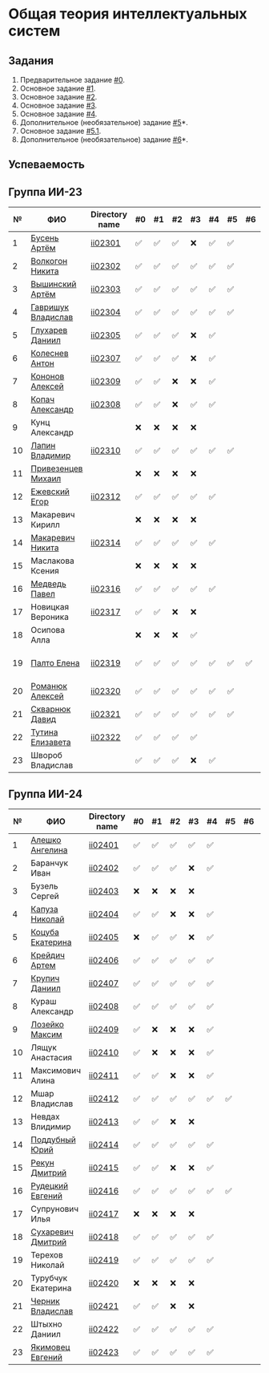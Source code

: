 ﻿# Общая теория интеллектуальных систем

## Задания

1. Предварительное задание [#0](./tasks/task_00/readme.md).
2. Основное задание [#1](./tasks/task_01/readme.md).
3. Основное задание [#2](./tasks/task_02/readme.md).
4. Основное задание [#3](./tasks/task_03/readme.md).
5. Основное задание [#4](./tasks/task_04/readme.md).
6. Дополнительное (необязательное) задание [#5](./tasks/task_05/readme.md)*.
7. Основное задание [#5.1](https://github.com/brstu/OTIS-2023/issues/72).
8. Дополнительное (необязательное) задание [#6](./tasks/task_06/readme.md)*.


## Успеваемость

## Группа ИИ-23

| №  | ФИО                                                  | Directory name          | #0 | #1  | #2 | #3 | #4 | #5 | #6 | #7 | Рейтинг |
|----|------------------------------------------------------|-------------------------|----|-----|----|----|----|----|----|----|---------|
| 1  | [Бусень Артём](https:github.com/hudshiy1)            |[ii02301](trunk/ii02301) | ✅ | ✅ | ✅ | ❌ | ✅ | ✅ |    |    |        8|
| 2  | [Волкогон Никита](https://github.com/VolkogonNikita) |[ii02302](trunk/II02302) | ✅ | ✅ | ✅ | ✅ | ✅ | ✅ |    |    |        9|
| 3  | [Вышинский Артём](https://github.com/arciomwww)      |[ii02303](trunk/ii02303) | ✅ | ✅ | ✅ | ✅ | ✅ | ✅ |    |    |        8|
| 4  | [Гавришук Владислав](https://github.com/VLadGavrishuk)|[ii02304](trunk/ii02304)| ✅ | ✅ | ✅ | ✅ | ✅ | ✅ |    |    |        7|
| 5  | [Глухарев Даниил](https://github.com/Gluharev-Danik) |[ii02305](trunk/ii02305) | ✅ | ✅ | ✅ | ❌ | ✅ |    |    |    |        7|
| 6  | [Колеснев Антон](https://github.com/Flugel228)       |[ii02307](trunk/ii02307) | ✅ | ✅ | ✅ | ❌ | ✅ |    |    |    |        7|
| 7  | [Кононов Алексей](https://github.com/madebyth00)     |[ii02309](trunk/ii02309) | ✅ | ✅ | ❌ | ❌ | ✅ |    |    |    |        6|
| 8  | [Копач Александр](https://github.com/AtticaQQ)       |[ii02308](trunk/ii02308) | ✅ | ✅ | ❌ | ✅ | ✅ |    |    |    |        6|
| 9  | Кунц Александр                                       |                         | ❌ | ❌ | ❌ | ❌ |    |    |    |    |         |
| 10 | [Лапин Владимир](https://github.com/LapinVladimir)   |[ii02310](trunk/ii02310) | ✅ | ✅ | ✅ | ✅ | ✅ | ✅ |    |    |        8|
| 11 | [Привезенцев Михаил](https://github.com/MishanyPrivezentsev)|                  | ❌ | ❌ | ❌ | ❌ |    |    |    |    |         |
| 12 | [Ежевский Егор](https://github.com/pinkgrasss)       |[ii02312](trunk/ii02312) | ✅ | ✅ | ✅ | ✅ | ✅ |    |    |    |        8|
| 13 | Макаревич Кирилл                                     |                         | ❌ | ❌ | ❌ | ❌ |    |    |    |    |         |
| 14 | [Макаревич Никита](https://github.com/sosiska52)     |[ii02314](trunk/ii02314) | ✅ | ✅ | ✅ | ✅ | ✅ |    |    |    |        7|
| 15 | Маслакова Ксения                                     |                         | ❌ | ❌ | ❌ | ❌ |    |    |    |    |         |
| 16 | [Медведь Павел](https://github.com/Dizzers)          |[ii02316](trunk/ii02316) | ✅ | ✅ | ✅ | ✅ | ✅ |    |    |    |        8|
| 17 | Новицкая Вероника                                    |[ii02317](trunk/ii02317) | ✅ | ✅ | ❌ | ❌ |    |    |     |   |        6|
| 18 | Осипова Алла                                         |                         | ❌ | ❌ | ❌ | ✅ |    |    |    |    |         |
| 19 | [Палто Елена](https://github.com/AlenaSokol)         |[ii02319](trunk/ii02319) | ✅ | ✅ | ✅ | ✅ | ✅ | ✅ | ✅ |    |(научная работа)       10|
| 20 | [Романюк Алексей](https://github.com/Gomziakoff)     |[ii02320](trunk/ii02320) | ✅ | ✅ | ✅ | ✅ | ✅ | ✅ |    |    |        9|
| 21 | [Скварнюк Давид](https://github.com/Bidway)          |[ii02321](trunk/ii02321) | ✅ | ✅ | ✅ | ✅ | ✅ | ✅ |    |    |        9|
| 22 | [Тутина Елизавета](https://github.com/Eliza0756)     |[ii02322](trunk/ii02322) | ✅ | ✅ | ✅ | ✅ |    |    |    |    |        7|
| 23 | Швороб Владислав                                     |                         | ✅ | ✅ | ✅ | ❌ | ✅ |    |    |    |        7|

## Группа ИИ-24
| №  | ФИО                                                | Directory name               | #0 | #1 | #2  | #3 | #4  | #5 | #6 | #7 | Рейтинг |
|----|----------------------------------------------------|------------------------------|----|----|-----|----|-----|----|----|----|---------|
| 1  | [Алешко Ангелина](https://github.com/Melivu)       | [ii02401](trunk/ii02401)     | ✅ | ✅ | ✅ | ✅ | ✅ |    |    |    |        8|
| 2  | Баранчук Иван                                      | [ii02402](trunk/ii02402)     | ✅ | ✅ | ✅ | ❌ | ✅ |    |    |    |        6|
| 3  | Бузель Сергей                                      | [ii02403](trunk/ii02403)     | ❌ | ❌ | ❌ | ❌ |    |    |    |    |         |
| 4  | [Капуза Николай](https://github.com/Pozitivchikkk3)| [ii02404](trunk/ii02404)     | ✅ | ✅ | ❌ | ❌ | ✅ |    |    |    |        6|
| 5  | [Коцуба Екатерина](https://github.com/Katty-Bisha) | [ii02405](trunk/ii02405)     | ❌ | ✅ | ✅ | ❌ | ✅ |    |    |    |         |
| 6  | [Крейдич Артем](https://github.com/TemaKreidic)    | [ii02406](trunk/ii02406)     | ✅ | ✅ | ✅ | ✅ | ✅ |    |    |    |        8|
| 7  | [Крупич Даниил](https://github.com/Duferig)        | [ii02407](trunk/ii02407)     | ✅ | ✅ | ✅ | ✅ | ✅ |    |    |    |        8|
| 8  | Кураш Александр                                    | [ii02408](trunk/ii02408)     | ✅ | ✅ | ✅ | ✅ | ✅ |    |    |    |        9|
| 9  | [Лозейко Максим](https://github.com/Maxim1-Lozeyko1)| [ii02409](trunk/ii02409)    | ✅ | ❌ | ❌ | ❌ | ✅ |    |    |    |        6|
| 10 | Лящук Анастасия                                    | [ii02410](trunk/ii02410)     | ✅ | ❌ | ❌ | ❌ | ✅ |    |    |    |        6|
| 11 | Максимович Алина                                   | [ii02411](trunk/ii02411)     | ✅ | ✅ | ❌ | ❌ | ✅ |    |    |    |        6|
| 12 | Мшар Владислав                                     | [ii02412](trunk/ii02412)     | ✅ | ✅ | ✅ | ✅ | ✅ | ✅ |    |    |        9|
| 13 | Невдах Влидимир                                    | [ii02413](trunk/ii02413)     | ✅ | ✅ | ❌ | ❌ |    |    |    |    |        |
| 14 | [Поддубный Юрий](https://github.com/Yura-108)      | [ii02414](trunk/ii02414)     | ✅ | ✅ | ✅ | ✅ | ✅ |    |    |    |       8|
| 15 | [Рекун Дмитрий](https://github.com/DmitryRekun)    | [ii02415](trunk/ii02415)     | ✅ | ✅ | ❌ | ❌ | ✅ |    |    |    |        6|
| 16 | [Рудецкий Евгений](https://github.com/RuuuuuD3)    | [ii02416](trunk/ii02416)     | ✅ | ✅ | ✅ | ✅ | ✅ | ✅ |    |    |        9|
| 17 | Супрунович Илья                                    | [ii02417](trunk/ii02417)     | ❌ | ❌ | ❌ | ❌ |    |    |    |    |        |
| 18 | [Сухаревич Дмитрий](https://github.com/SukharevichDmitry)|[ii02418](trunk/ii02418)| ✅ | ✅ | ✅ | ✅ | ✅ |    |    |    |        7|
| 19 | Терехов Николай                                    | [ii02419](trunk/ii02419)     | ✅ | ✅ | ✅ | ✅ | ✅ |    |    |    |       8|
| 20 | Турубчук Екатерина                                 | [ii02420](trunk/ii02420)     | ❌ | ❌ | ❌ | ❌ |    |    |    |    |         |
| 21 | [Черник Владислав](https://github.com/fdlbro)      | [ii02421](trunk/ii02421)     | ✅ | ✅ | ❌ | ❌ |    |    |    |    |        6|
| 22 | Штыхно Даниил                                      | [ii02422](trunk/ii02422)     | ✅ | ✅ | ✅ | ✅ | ✅ |    |    |    |        7|
| 23 | [Якимовец Евгений](https://github.com/EuZireael)   | [ii02423](trunk/ii02423)     | ✅ | ✅ | ✅ | ✅ | ✅ |    |    |    |        6|
